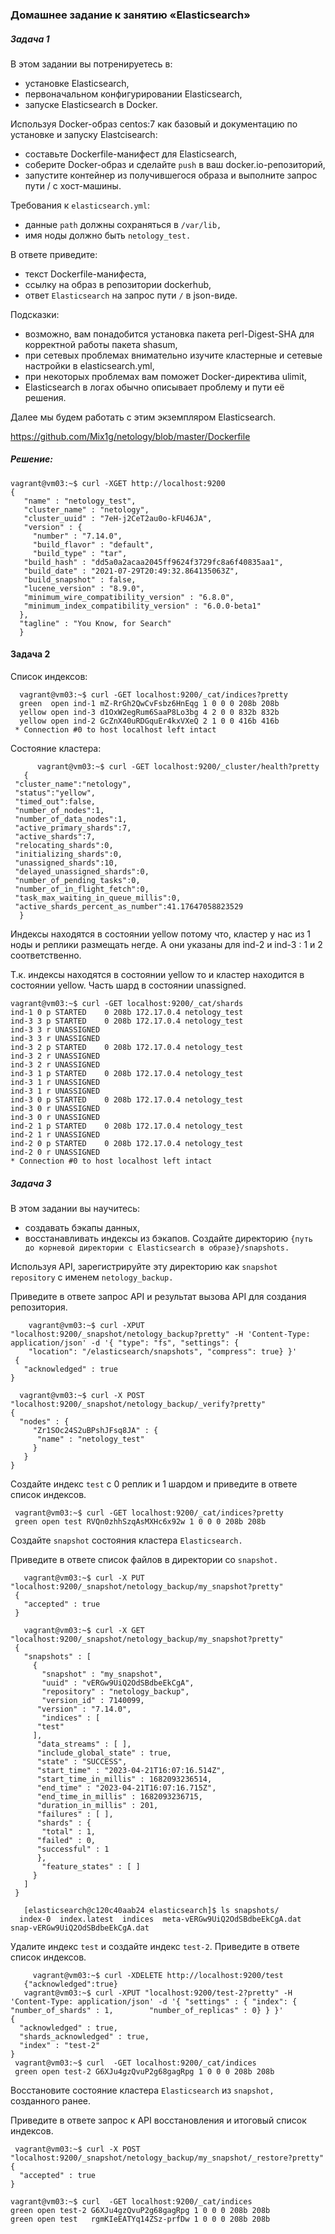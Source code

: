 
### Домашнее задание к занятию  «Elasticsearch»

##### Задача 1

В этом задании вы потренируетесь в:

- установке Elasticsearch,
- первоначальном конфигурировании Elasticsearch,
- запуске Elasticsearch в Docker.

Используя Docker-образ centos:7 как базовый и документацию по установке и запуску Elastcisearch:

- составьте Dockerfile-манифест для Elasticsearch,
- соберите Docker-образ и сделайте `push` в ваш docker.io-репозиторий,
- запустите контейнер из получившегося образа и выполните запрос пути / c хост-машины.

Требования к `elasticsearch.yml`:

- данные `path` должны сохраняться в `/var/lib,`
- имя ноды должно быть `netology_test.`

В ответе приведите:

- текст Dockerfile-манифеста,
- ссылку на образ в репозитории dockerhub,
- ответ `Elasticsearch` на запрос пути `/` в json-виде.

Подсказки:

- возможно, вам понадобится установка пакета perl-Digest-SHA для корректной работы пакета shasum,
- при сетевых проблемах внимательно изучите кластерные и сетевые настройки в elasticsearch.yml,
- при некоторых проблемах вам поможет Docker-директива ulimit,
- Elasticsearch в логах обычно описывает проблему и пути её решения.

Далее мы будем работать с этим экземпляром Elasticsearch.

https://github.com/Mix1g/netology/blob/master/Dockerfile


##### Решение:

    vagrant@vm03:~$ curl -XGET http://localhost:9200
    {
       "name" : "netology_test",
       "cluster_name" : "netology",
       "cluster_uuid" : "7eH-j2CeT2au0o-kFU46JA",
       "version" : {
         "number" : "7.14.0",
         "build_flavor" : "default",
         "build_type" : "tar",
       "build_hash" : "dd5a0a2acaa2045ff9624f3729fc8a6f40835aa1",
       "build_date" : "2021-07-29T20:49:32.864135063Z",
       "build_snapshot" : false,
       "lucene_version" : "8.9.0",
       "minimum_wire_compatibility_version" : "6.8.0",
       "minimum_index_compatibility_version" : "6.0.0-beta1"
      },
      "tagline" : "You Know, for Search"
      }
      
   ####  Задача 2
   
   Список индексов:
   
      vagrant@vm03:~$ curl -GET localhost:9200/_cat/indices?pretty
      green  open ind-1 mZ-RrGh2QwCvFsbz6HnEqg 1 0 0 0 208b 208b
      yellow open ind-3 d1OxW2egRum6SaaP8Lo3bg 4 2 0 0 832b 832b
      yellow open ind-2 GcZnX40uRDGquEr4kxVXeQ 2 1 0 0 416b 416b
     * Connection #0 to host localhost left intact
     
   Состояние кластера:
   
          vagrant@vm03:~$ curl -GET localhost:9200/_cluster/health?pretty
       {
     "cluster_name":"netology",
     "status":"yellow",
     "timed_out":false,
     "number_of_nodes":1,
     "number_of_data_nodes":1,
     "active_primary_shards":7,
     "active_shards":7,
     "relocating_shards":0,
     "initializing_shards":0,
     "unassigned_shards":10,
     "delayed_unassigned_shards":0,
     "number_of_pending_tasks":0,
     "number_of_in_flight_fetch":0,
     "task_max_waiting_in_queue_millis":0,
     "active_shards_percent_as_number":41.17647058823529
      }
  
Индексы находятся в состоянии yellow потому что, кластер у нас из 1 ноды и реплики 
размещать негде. А они указаны для ind-2 и ind-3 : 1 и 2 соответственно.

Т.к. индексы находятся в состоянии yellow то и кластер находится в состоянии yellow.
Часть шард в состоянии unassigned.


    vagrant@vm03:~$ curl -GET localhost:9200/_cat/shards
    ind-1 0 p STARTED    0 208b 172.17.0.4 netology_test
    ind-3 3 p STARTED    0 208b 172.17.0.4 netology_test
    ind-3 3 r UNASSIGNED                   
    ind-3 3 r UNASSIGNED                   
    ind-3 2 p STARTED    0 208b 172.17.0.4 netology_test
    ind-3 2 r UNASSIGNED                   
    ind-3 2 r UNASSIGNED                   
    ind-3 1 p STARTED    0 208b 172.17.0.4 netology_test
    ind-3 1 r UNASSIGNED                   
    ind-3 1 r UNASSIGNED                   
    ind-3 0 p STARTED    0 208b 172.17.0.4 netology_test
    ind-3 0 r UNASSIGNED                   
    ind-3 0 r UNASSIGNED                   
    ind-2 1 p STARTED    0 208b 172.17.0.4 netology_test
    ind-2 1 r UNASSIGNED                   
    ind-2 0 p STARTED    0 208b 172.17.0.4 netology_test
    ind-2 0 r UNASSIGNED                   
    * Connection #0 to host localhost left intact
    
    
  ##### Задача 3
  
В этом задании вы научитесь:

- создавать бэкапы данных,
- восстанавливать индексы из бэкапов.
Создайте директорию `{путь до корневой директории с Elasticsearch в образе}/snapshots.`

Используя API, зарегистрируйте эту директорию как `snapshot repository` c именем `netology_backup.`

Приведите в ответе запрос API и результат вызова API для создания репозитория.
      
        vagrant@vm03:~$ curl -XPUT "localhost:9200/_snapshot/netology_backup?pretty" -H 'Content-Type: application/json' -d '{ "type": "fs", "settings": {
        "location": "/elasticsearch/snapshots", "compress": true} }'
     {
       "acknowledged" : true
    }

      vagrant@vm03:~$ curl -X POST "localhost:9200/_snapshot/netology_backup/_verify?pretty"
    {
      "nodes" : {
         "Zr1SOc24S2uBPshJFsq8JA" : {
          "name" : "netology_test"
         }
       }
    }
    
 Создайте индекс `test` с 0 реплик и 1 шардом и приведите в ответе список индексов.   
 
     vagrant@vm03:~$ curl -GET localhost:9200/_cat/indices?pretty
     green open test RVQn0zhhSzqAsMXHc6x92w 1 0 0 0 208b 208b
     
 Создайте `snapshot` состояния кластера `Elasticsearch.`
 
 Приведите в ответе список файлов в директории со `snapshot.`
 
 
       vagrant@vm03:~$ curl -X PUT "localhost:9200/_snapshot/netology_backup/my_snapshot?pretty"
     {
       "accepted" : true
     }

       vagrant@vm03:~$ curl -X GET "localhost:9200/_snapshot/netology_backup/my_snapshot?pretty"
     {
       "snapshots" : [
         {
           "snapshot" : "my_snapshot",
           "uuid" : "vERGw9UiQ2OdSBdbeEkCgA",
           "repository" : "netology_backup",
           "version_id" : 7140099,
          "version" : "7.14.0",
           "indices" : [
          "test"
         ],
          "data_streams" : [ ],
          "include_global_state" : true,
          "state" : "SUCCESS",
          "start_time" : "2023-04-21T16:07:16.514Z",
          "start_time_in_millis" : 1682093236514,
          "end_time" : "2023-04-21T16:07:16.715Z",
          "end_time_in_millis" : 1682093236715,
          "duration_in_millis" : 201,
          "failures" : [ ],
          "shards" : {
           "total" : 1,
          "failed" : 0,
          "successful" : 1
          },
           "feature_states" : [ ]
         }
       ]
     }

       [elasticsearch@c120c40aab24 elasticsearch]$ ls snapshots/
      index-0  index.latest  indices  meta-vERGw9UiQ2OdSBdbeEkCgA.dat  snap-vERGw9UiQ2OdSBdbeEkCgA.dat

   Удалите индекс `test` и создайте индекс `test-2`. Приведите в ответе список индексов.
   
   
         vagrant@vm03:~$ curl -XDELETE http://localhost:9200/test
       {"acknowledged":true}
       vagrant@vm03:~$ curl -XPUT "localhost:9200/test-2?pretty" -H 'Content-Type: application/json' -d '{ "settings" : { "index": { "number_of_shards" : 1,        "number_of_replicas" : 0} } }'
    {
      "acknowledged" : true,
      "shards_acknowledged" : true,
      "index" : "test-2"
    }
     vagrant@vm03:~$ curl  -GET localhost:9200/_cat/indices
     green open test-2 G6XJu4gzQvuP2g68gagRpg 1 0 0 0 208b 208b

      
Восстановите состояние кластера `Elasticsearch` из `snapshot,` созданного ранее.

Приведите в ответе запрос к API восстановления и итоговый список индексов.


     vagrant@vm03:~$ curl -X POST "localhost:9200/_snapshot/netology_backup/my_snapshot/_restore?pretty"
    {
      "accepted" : true
    }

    vagrant@vm03:~$ curl  -GET localhost:9200/_cat/indices
    green open test-2 G6XJu4gzQvuP2g68gagRpg 1 0 0 0 208b 208b
    green open test   rgmKIeEATYq14ZSz-prfDw 1 0 0 0 208b 208b

  
